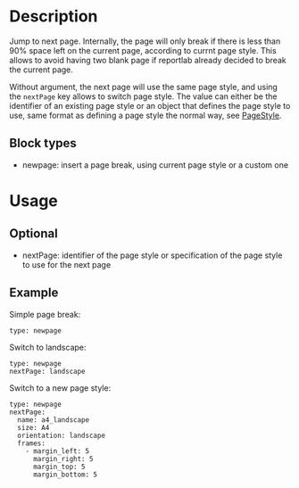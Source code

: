 # Description

Jump to next page. Internally, the page will only break if there is less than 90% space left on the current page, according to currnt page style. This allows to avoid having two blank page if reportlab already decided to break the current page.

Without argument, the next page will use the same page style, and using the `nextPage` key allows to switch page style. The value can either be the identifier of an existing page style or an object that defines the page style to use, same format as defining a page style the normal way, see [PageStyle](../PageStyle).

## Block types
- newpage: insert a page break, using current page style or a custom one

# Usage
## Optional
- nextPage: identifier of the page style or specification of the page style to use for the next page

## Example
Simple page break:
```
type: newpage
```

Switch to landscape:
```
type: newpage
nextPage: landscape
```

Switch to a new page style:
```
type: newpage
nextPage:
  name: a4_landscape
  size: A4
  orientation: landscape
  frames:
    - margin_left: 5
      margin_right: 5
      margin_top: 5
      margin_bottom: 5
```
